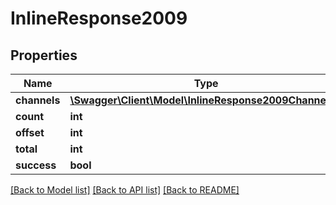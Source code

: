 # InlineResponse2009

## Properties
Name | Type | Description | Notes
------------ | ------------- | ------------- | -------------
**channels** | [**\Swagger\Client\Model\InlineResponse2009Channels[]**](InlineResponse2009Channels.md) |  | [optional] 
**count** | **int** |  | [optional] 
**offset** | **int** |  | [optional] 
**total** | **int** |  | [optional] 
**success** | **bool** |  | [optional] 

[[Back to Model list]](../../README.md#documentation-for-models) [[Back to API list]](../../README.md#documentation-for-api-endpoints) [[Back to README]](../../README.md)

